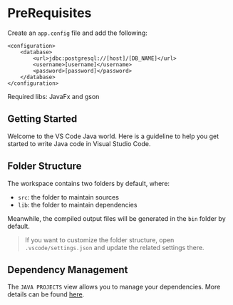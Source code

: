 # PreRequisites

Create an `app.config` file and add the following:
```
<configuration>
    <database>
        <url>jdbc:postgresql://[host]/[DB_NAME]</url>
        <username>[username]</username>
        <password>[password]</password>
    </database>
</configuration>
```

Required libs: JavaFx and gson

## Getting Started

Welcome to the VS Code Java world. Here is a guideline to help you get started to write Java code in Visual Studio Code.

## Folder Structure

The workspace contains two folders by default, where:

- `src`: the folder to maintain sources
- `lib`: the folder to maintain dependencies

Meanwhile, the compiled output files will be generated in the `bin` folder by default.

> If you want to customize the folder structure, open `.vscode/settings.json` and update the related settings there.

## Dependency Management

The `JAVA PROJECTS` view allows you to manage your dependencies. More details can be found [here](https://github.com/microsoft/vscode-java-dependency#manage-dependencies).
